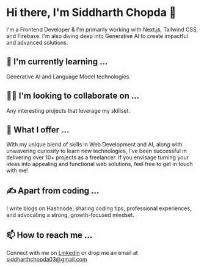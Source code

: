 

# Hi there, I'm Siddharth Chopda 👋

I'm a Frontend Developer & I'm primarily working with Next.js, Tailwind CSS, and Firebase. I'm also diving deep into Generative AI to create impactful and advanced solutions.

## 🌱 I'm currently learning ...
Generative AI and Language Model technologies.

## 👯‍♀️ I'm looking to collaborate on ...
Any interesting projects that leverage my skillset.

## 🚀 What I offer ...
With my unique blend of skills in Web Development and AI, along with unwavering curiosity to learn new technologies, I've been successful in delivering over 10+ projects as a freelancer. If you envisage turning your ideas into appealing and functional web solutions, feel free to get in touch with me!

## ✍️ Apart from coding ...
I write blogs on Hashnode, sharing coding tips, professional experiences, and advocating a strong, growth-focused mindset.

## 📫 How to reach me ...
Connect with me on [LinkedIn](https://www.linkedin.com/in/siddharthchopda-a15946201) or drop me an email at siddharthchopda03@gmail.com


